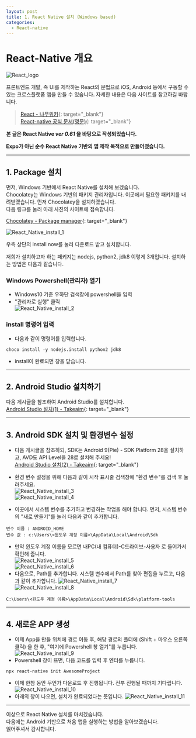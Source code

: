 ```yaml
---
layout: post
title: 1. React Native 설치 (Windows based)
categories:
  - React-native
---
```


# React-Native 개요

![React_logo](/assets/images/React_native/react.png)

프론트엔드 개발, 즉 UI를 제작하는 React의 문법으로 iOS, Android 등에서 구동할 수 있는 크로스플랫폼 앱을 만들 수 있습니다. 자세한 내용은 다음 사이트를 참고하길 바랍니다.  

> [React - 나무위키](https://namu.wiki/w/React(%EC%9E%90%EB%B0%94%EC%8A%A4%ED%81%AC%EB%A6%BD%ED%8A%B8%20%EB%9D%BC%EC%9D%B4%EB%B8%8C%EB%9F%AC%EB%A6%AC)){: target="_blank"}    
> [React-native 공식 문서(영문)](https://facebook.github.io/react-native/docs/getting-started){: target="_blank"}    

**본 글은 React Native _ver 0.61_ 을 바탕으로 작성되었습니다.**  

**Expo가 아닌 순수 React Native 기반의 앱 제작 목적으로 만들어졌습니다.**

---

## 1. Package 설치  

먼저, Windows 기반에서 React Native를 설치해 보겠습니다.  
Chocolatey는 Windows 기반의 패키지 관리자입니다. 이곳에서 필요한 패키지를 내려받겠습니다. 먼저 Chocolatey을 설치하겠습니다.  
다음 링크를 눌러 아래 사진의 사이트에 접속합니다.  

[Chocolatey - Package manager](https://chocolatey.org/){: target="_blank"}  

![React_Native_install_1](/assets/images/React_native/React_native_install/install_1.PNG)

우측 상단의 install now를 눌러 다운로드 받고 설치합니다.  

저희가 설치하고자 하는 패키지는 nodejs, python2, jdk8 이렇게 3개입니다. 설치하는 방법은 다음과 같습니다.  

### Windows Powershell(관리자) 열기

- Windows10 기준 우하단 검색창에 powershell을 입력
- "관리자로 실행" 클릭  
![React_Native_install_2](/assets/images/React_native/React_native_install/install_2.PNG)  

### install 명령어 입력

- 다음과 같이 명령어를 입력합니다.  
```
choco install -y nodejs.install python2 jdk8
```
- install이 완료되면 창을 닫습니다.  

---

## 2. Android Studio 설치하기  

다음 게시글을 참조하여 Android Studio를 설치합니다.  
[Android Studio 설치(1) - Takeaim](http://takeaimk.tk/android%20app%20developing/2019/09/02/(Android-Studio)1.%EA%B0%9C%EB%B0%9C-%EC%A4%80%EB%B9%84(1).html){: target="_blank"}  

---
## 3. Android SDK 설치 및 환경변수 설정  

- 다음 게시글을 참조하되, SDK는 Android 9(Pie) - SDK Platform 28을 설치하고, AVD도 API Level을 28로 설치해 주세요!  
[Android Studio 설치(2) - Takeaim](http://takeaimk.tk/android%20app%20developing/2019/09/09/(Android-Studio)2.%EA%B0%9C%EB%B0%9C-%EC%A4%80%EB%B9%84(2).html){: target="_blank"}  

- 환경 변수 설정을 위해 다음과 같이 시작 표시줄 검색창에 "환경 변수"를 검색 후 눌러주세요.  
![React_Native_install_3](/assets/images/React_native/React_native_install/install_3.PNG)  
![React_Native_install_4](/assets/images/React_native/React_native_install/install_4.PNG)  
- 이곳에서 시스템 변수를 추가하고 변경하는 작업을 해야 합니다. 먼저, 시스템 변수의 "새로 만들기"를 눌러 다음과 같이 추가합니다.  
```
변수 이름 : ANDROID_HOME
변수 값 : c:\Users\<윈도우 계정 이름>\AppData\Local\Android\Sdk
```
- 만약 윈도우 계정 이름을 모르면 내PC(내 컴퓨터)-C드라이브-사용자 로 들어가서 확인해 줍니다.  
![React_Native_install_5](/assets/images/React_native/React_native_install/install_5.PNG)  
![React_Native_install_6](/assets/images/React_native/React_native_install/install_6.PNG)  
- 다음으로, Path를 추가합니다. 시스템 변수에서 Path를 찾아 편집을 누르고, 다음과 같이 추가합니다.
![React_Native_install_7](/assets/images/React_native/React_native_install/install_7.PNG)  
![React_Native_install_8](/assets/images/React_native/React_native_install/install_8.PNG)  
```
C:\Users\<윈도우 계정 이름>\AppData\Local\Android\Sdk\platform-tools
```

---
## 4. 새로운 APP 생성  
- 이제 App을 만들 위치에 경로 이동 후, 해당 경로의 폴더에 (Shift + 마우스 오른쪽 클릭) 을 한 후, "여기에 Powershell 창 열기"를 누릅니다.  
![React_Native_install_9](/assets/images/React_native/React_native_install/install_9.PNG)
- Powershell 창이 뜨면, 다음 코드를 입력 후 엔터를 누릅니다.  
```
npx react-native init AwesomeProject
```  
- 이제 한참 동안 무언가 다운로드 후 진행됩니다. 전부 진행될 때까지 기다립니다.  
![React_Native_install_10](/assets/images/React_native/React_native_install/install_10.PNG)
- 아래의 창이 나오면, 설치가 완료되었다는 뜻입니다.
![React_Native_install_11](/assets/images/React_native/React_native_install/install_11.PNG)  

---

이상으로 React Native 설치를 마치겠습니다.  
다음에는 Android 기반으로 처음 앱을 실행하는 방법을 알아보겠습니다.  
읽어주셔서 감사합니다.
